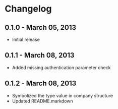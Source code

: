 # Changelog

## 0.1.0 - March 05, 2013

* Initial release

## 0.1.1 - March 08, 2013

* Added missing authentication parameter check

## 0.1.2 - March 08, 2013

* Symbolized the type value in company structure
* Updated README.markdown

